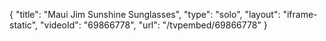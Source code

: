 {
    "title": "Maui Jim Sunshine Sunglasses",
    "type": "solo",
    "layout": "iframe-static",
    "videoId": "69866778",
    "url": "\/tvpembed\/69866778"
}